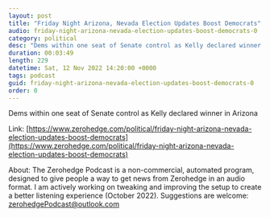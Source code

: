 ```yaml
---
layout: post
title: "Friday Night Arizona, Nevada Election Updates Boost Democrats"
audio: friday-night-arizona-nevada-election-updates-boost-democrats-0
category: political
desc: "Dems within one seat of Senate control as Kelly declared winner in Arizona"
duration: 00:03:49
length: 229
datetime: Sat, 12 Nov 2022 14:20:00 +0000
tags: podcast
guid: friday-night-arizona-nevada-election-updates-boost-democrats-0
order: 0
---
```

Dems within one seat of Senate control as Kelly declared winner in Arizona

Link: [https://www.zerohedge.com/political/friday-night-arizona-nevada-election-updates-boost-democrats](https://www.zerohedge.com/political/friday-night-arizona-nevada-election-updates-boost-democrats)

About: The Zerohedge Podcast is a non-commercial, automated program, designed to give people a way to get news from Zerohedge in an audio format.  I am actively working on tweaking and improving the setup to create a better listening experience (October 2022).  Suggestions are welcome: [zerohedgePodcast@outlook.com](mailto:zerohedgePodcast@outlook.com)